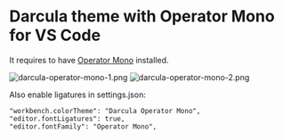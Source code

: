 # Darcula theme with Operator Mono for VS Code

It requires to have [Operator Mono](https://www.typography.com/blog/introducing-operator) installed.

![darcula-operator-mono-1.png](images/darcula-operator-mono-1.png)
![darcula-operator-mono-2.png](images/darcula-operator-mono-2.png)

Also enable ligatures in settings.json:
```
"workbench.colorTheme": "Darcula Operator Mono",
"editor.fontLigatures": true,
"editor.fontFamily": "Operator Mono",
```
